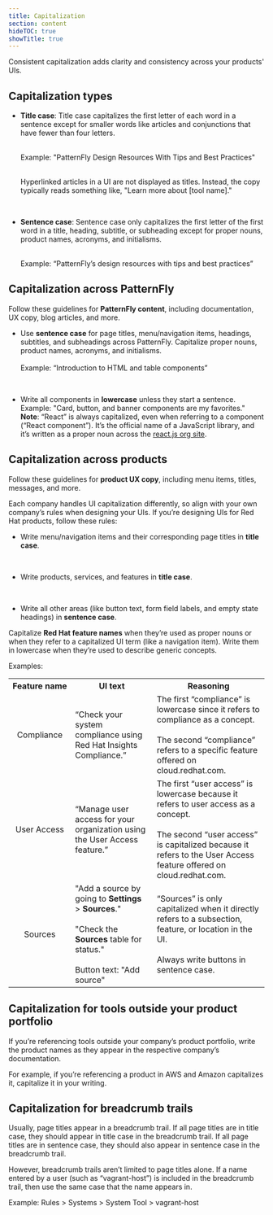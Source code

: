 ```yaml
---
title: Capitalization
section: content
hideTOC: true
showTitle: true
---
```


Consistent capitalization adds clarity and consistency across your products' UIs.

## Capitalization types

* **Title case**: Title case capitalizes the first letter of each word in a sentence except for smaller words like articles and conjunctions that have fewer than four letters. 

    <br>Example: "PatternFly Design Resources With Tips and Best Practices"
    
    <br>
    Hyperlinked articles in a UI are not displayed as titles. Instead, the copy typically reads something like, "Learn more about [tool name]."
<br>

* **Sentence case**: Sentence case only capitalizes the first letter of the first word in a title, heading, subtitle, or subheading except for proper nouns, product names, acronyms, and initialisms.

    <br>
    Example: “PatternFly’s design resources with tips and best practices”

## Capitalization across PatternFly

Follow these guidelines for **PatternFly content**, including documentation, UX copy, blog articles, and more. 

* Use **sentence case** for page titles, menu/navigation items, headings, subtitles, and subheadings across PatternFly. Capitalize proper nouns, product names, acronyms, and initialisms.  
    <br>Example: “Introduction to HTML and table components”  
<br>

* Write all components in **lowercase** unless they start a sentence. 
    <br>Example: "Card, button, and banner components are my favorites."<br>
    **Note**: “React” is always capitalized, even when referring to a component (“React component”). It’s the official name of a JavaScript library, and it’s written as a proper noun across the [react.js org site](https://reactjs.org/).

## Capitalization across products

Follow these guidelines for **product UX copy**, including menu items, titles, messages, and more.

Each company handles UI capitalization differently, so align with your own company’s rules when designing your UIs. If you’re designing UIs for Red Hat products, follow these rules: 

* Write menu/navigation items and their corresponding page titles in **title case**. 
<br>

* Write products, services, and features in **title case**.
<br>

* Write all other areas (like button text, form field labels, and empty state headings) in **sentence case**. 

Capitalize **Red Hat feature names** when they’re used as proper nouns or when they refer to a capitalized UI term (like a navigation item). Write them in lowercase when they’re used to describe generic concepts.

Examples: 
<table style="table-layout: fixed" tr width="80%">
    <tr>
        <th><center><strong>Feature&nbsp;name</strong></center></th>
        <th><center><strong>UI text</strong></center></th>
        <th><center><strong>Reasoning</strong></center></th>
    </tr>
    <tr>
        <td><center>Compliance</center></td>
        <td>“Check your system compliance using Red Hat Insights Compliance.”</td>
        <td>The first “compliance” is lowercase since it refers to compliance as a concept. <br><br>The second “compliance” refers to a specific feature offered on cloud.redhat.com.
</td>
</tr> 
<tr>
         <td><center>User Access</center></td>
	        <td>“Manage user access for your organization using the User Access feature.”</td>
            <td>The first “user access” is lowercase because it refers to user access as a concept. <br><br>The second “user access” is capitalized because it refers to the User Access feature offered on cloud.redhat.com.
</td>
</tr>
    <tr>
        <td><center>Sources</center></td>
        <td>"Add a source by going to <b>Settings</b> > <b>Sources</b>." <br><br>"Check the <b>Sources</b> table for status." <br><br>Button text: "Add source"
</td>
        <td>“Sources” is only capitalized when it directly refers to a subsection, feature, or location in the UI.<br><br>Always write buttons in sentence case.
</td>
</tr>
</table>

## Capitalization for tools outside your product portfolio

If you’re referencing tools outside your company’s product portfolio, write the product names as they appear in the respective company’s documentation. 

For example, if you’re referencing a product in AWS and Amazon capitalizes it, capitalize it in your writing.

## Capitalization for breadcrumb trails

Usually, page titles appear in a breadcrumb trail. If all page titles are in title case, they should appear in title case in the breadcrumb trail. If all page titles are in sentence case, they should also appear in sentence case in the breadcrumb trail. 

However, breadcrumb trails aren’t limited to page titles alone. If a name entered by a user (such as “vagrant-host”) is included in the breadcrumb trail, then use the same case that the name appears in.

Example: Rules > Systems > System Tool > vagrant-host 
